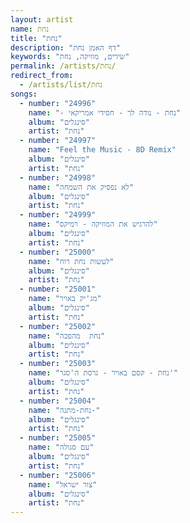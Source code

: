 ```yaml
---
layout: artist
name: נחת
title: "נחת"
description: "דף האמן נחת"
keywords: "שירים, מוזיקה, נחת"
permalink: /artists/נחת/
redirect_from:
  - /artists/list/נחת
songs:
  - number: "24996"
    name: "- נחת - נודה לך - חסידי אמריקאי"
    album: "סינגלים"
    artist: "נחת"
  - number: "24997"
    name: "Feel the Music - 8D Remix"
    album: "סינגלים"
    artist: "נחת"
  - number: "24998"
    name: "לא נפסיק את השמחה"
    album: "סינגלים"
    artist: "נחת"
  - number: "24999"
    name: "להרגיש את המוזיקה - רמיקס"
    album: "סינגלים"
    artist: "נחת"
  - number: "25000"
    name: "לעשות נחת רוח"
    album: "סינגלים"
    artist: "נחת"
  - number: "25001"
    name: "מג'יק באויר"
    album: "סינגלים"
    artist: "נחת"
  - number: "25002"
    name: "נחת  מהפכה"
    album: "סינגלים"
    artist: "נחת"
  - number: "25003"
    name: "נחת - קסם באויר - גרסת ה'סגר'"
    album: "סינגלים"
    artist: "נחת"
  - number: "25004"
    name: "נחת-מתנה-"
    album: "סינגלים"
    artist: "נחת"
  - number: "25005"
    name: "עם סגולה"
    album: "סינגלים"
    artist: "נחת"
  - number: "25006"
    name: "צור ישראל"
    album: "סינגלים"
    artist: "נחת"
---
```

